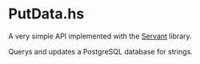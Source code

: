 # PutData.hs

A very simple API implemented with the [Servant](https://haskell-servant.github.io/) library.

Querys and updates a PostgreSQL database for strings.
